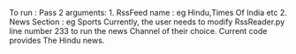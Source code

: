 To run :
	Pass 2 arguments:
		1. RssFeed name : eg Hindu,Times Of India etc
		2. News Section : eg Sports
Currently, the user needs to modify RssReader.py line number 233 to run the news Channel of their choice. Current code provides The Hindu news.